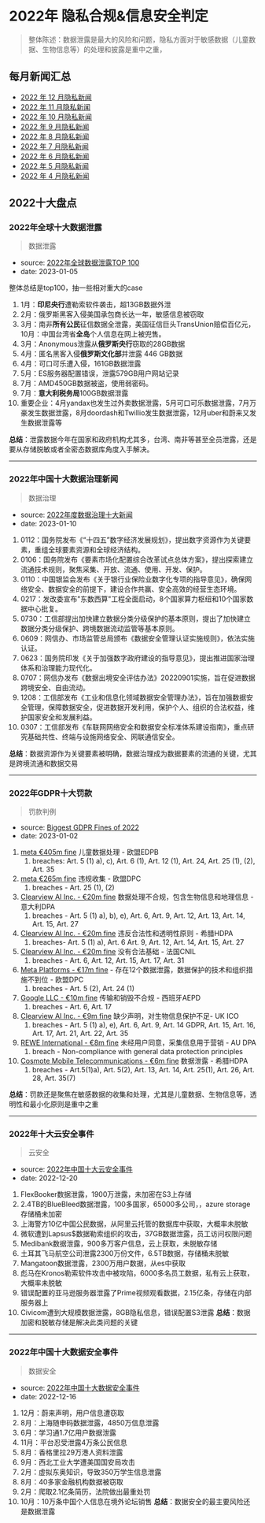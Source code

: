 # 2022年 隐私合规&信息安全判定

> 整体陈述：数据泄露是最大的风险和问题，隐私方面对于敏感数据（儿童数据、生物信息等）的处理和披露是重中之重，

## 每月新闻汇总
* [2022 年 12 月隐私新闻](./202212.md)
* [2022 年 11 月隐私新闻](./202211.md)
* [2022 年 10 月隐私新闻](./202210.md)
* [2022 年 9 月隐私新闻](./202209.md)
* [2022 年 8 月隐私新闻](./202208.md)
* [2022 年 7 月隐私新闻](./202207.md)
* [2022 年 6 月隐私新闻](./202206.md)
* [2022 年 5 月隐私新闻](./202205.md)
* [2022 年 4 月隐私新闻](./202204.md)

## 2022十大盘点
### 2022年全球十大数据泄露
> 数据泄露

- source: [2022年全球数据泄露TOP 100](https://mp.weixin.qq.com/s/-scOspYS-DRiqpEXQ_OKdQ)
- date: 2023-01-05

整体总结是top100，抽一些相对重大的case
1. 1月：**印尼央行**遭勒索软件袭击，超13GB数据外泄
2. 2月：俄罗斯黑客入侵美国承包商长达一年，敏感信息被窃取
3. 3月：南非**所有公民**征信数据全泄露，美国征信巨头TransUnion赔偿百亿元，10月：中国台湾省**全岛**个人信息在网上被兜售。
4. 3月：Anonymous泄露从**俄罗斯央行**窃取的28GB数据
5. 4月：匿名黑客入侵**俄罗斯文化部**并泄露 446 GB数据
6. 4月：可口可乐遭入侵，161GB数据泄露
7. 5月：ES服务器配置错误，泄露579GB用户网站记录
8. 7月：AMD450GB数据被盗，使用弱密码。
9. 7月：**意大利税务局**100GB数据泄露
10. 重要企业：4月yandax也发生过外卖数据泄露，5月可口可乐数据泄露，7月万豪发生数据泄露，8月doordash和Twillio发生数据泄露，12月uber和蔚来又发生数据泄露等

**总结**：泄露数据今年在国家和政府机构尤其多，台湾、南非等甚至全员泄露，还是要从存储脱敏或者全密态数据库角度入手解决。

----

### 2022年中国十大数据治理新闻
> 数据治理

- source: [2022年度数据治理十大新闻](https://mp.weixin.qq.com/s/Ia2m2TwZpR81zcSVMAuXEw)
- date: 2023-01-10

1. 0112：国务院发布《“十四五”数字经济发展规划》，提出数字资源作为关键要素，重组全球要素资源和全球经济结构。
2. 0106：国务院发布《要素市场化配置综合改革试点总体方案》，提出探索建立流通技术规则，聚焦采集、开放、流通、使用、开发、保护。
3. 0110：中国银监会发布《关于银行业保险业数字化专项的指导意见》，确保网络安全、数据安全的前提下，建设合作共赢、安全高效的经营生态环境。
4. 0217：发改委宣布"东数西算"工程全面启动，8个国家算力枢纽和10个国家数据中心批复。
5. 0730：工信部提出加快建立数据分类分级保护的基本原则，提出了加快建立数据分类分级保护、跨境数据流动监管等基本原则。
6. 0609：网信办、市场监管总局颁布《数据安全管理认证实施规则》，依法实施认证。
7. 0623：国务院印发《关于加强数字政府建设的指导意见》，提出推进国家治理体系和治理能力现代化。
8. 0707：网信办发布《数据出境安全评估办法》20220901实施，旨在促进数据跨境安全、自由流动。
9. 1208：工信部发布《工业和信息化领域数据安全管理办法》，旨在加强数据安全管理，保障数据安全，促进数据开发利用，保护个人、组织的合法权益，维护国家安全和发展利益。
10. 0307：工信部发布《车联网网络安全和数据安全标准体系建设指南》，重点研究基础共性、终端与设施网络安全、网联通信安全。

**总结**：数据资源作为关键要素被明确，数据治理成为数据要素的流通的关键，尤其是跨境流通和数据交易

-----

### 2022年GDPR十大罚款

> 罚款判例

- source: [Biggest GDPR Fines of 2022](https://www.skillcast.com/blog/biggest-gdpr-fines-2022)
- date: 2023-01-02

1. [meta €405m fine](https://edpb.europa.eu/system/files/2022-09/edpb_bindingdecision_20222_ie_sa_instagramchildusers_en.pdf)  儿童数据处理 - 欧盟EDPB
    1. breaches: Art. 5 (1) a), c), Art. 6 (1), Art. 12 (1), Art. 24, Art. 25 (1), (2), Art. 35
2. [meta €265m fine](https://dataprotection.ie/en/news-media/press-releases/data-protection-commission-announces-decision-in-facebook-data-scraping-inquiry)  违规收集 - 欧盟DPC
    1. breaches - Art. 25 (1), (2)
3. [Clearview AI Inc. - €20m fine](https://techcrunch.com/2022/03/09/clearview-italy-gdpr/) 数据处理不合规，包含生物信息和地理信息 - 意大利DPA
    1. breaches - Art. 5 (1) a), b), e), Art. 6, Art. 9, Art. 12, Art. 13, Art. 14, Art. 15, Art. 27
4. [Clearview AI Inc. - €20m fine](https://www.dataguidance.com/news/greece-hdpa-fines-clearview-ai-20m-lawfulness-and) 违反合法性和透明性原则 - 希腊HDPA
    1. breaches- Art. 5 (1) a), Art. 6 Art. 9, Art. 12, Art. 14, Art. 15, Art. 27
5. [Clearview AI Inc. - €20m fine](https://www.cnil.fr/en/facial-recognition-20-million-euros-penalty-against-clearview-ai) 没有合法基础 - 法国CNIL
    1. breaches - Art. 6, Art. 12, Art. 15, Art. 17, Art. 31
6. [Meta Platforms - €17m fine](https://dataprotection.ie/en/news-media/press-releases/data-protection-commission-announces-decision-meta-facebook-inquiry) - 存在12个数据泄露，数据保护的技术和组织措施不到位 - 欧盟DPC
    1. breaches - Art. 5 (2), Art. 24 (1)
7. [Google LLC - €10m fine](https://www.dataguidance.com/news/spain-aepd-fines-google-10m-unlawful-transfer-personal) 传输和销毁不合规 - 西班牙AEPD
    1. breaches - Art. 6, Art. 17
8. [Clearview AI Inc. - €9m fine](https://www.bbc.co.uk/news/technology-61550776)  缺少声明，对生物信息保护不足- UK ICO
    1.  breaches - Art. 5 (1) a), e), Art. 6, Art. 9, Art. 14 GDPR, Art. 15, Art. 16, Art. 17, Art. 21, Art. 22, Art. 35
9. [REWE International - €8m fine](https://noe.orf.at/stories/3138575/) 未经用户同意，采集信息用于营销 - AU DPA
    1.  breach - Non-compliance with general data protection principles
10. [Cosmote Mobile Telecommunications - €6m fine](https://dataprivacymanager.net/greece-hdpa-issues-6-million-euro-gdpr-fine-to-cosmote-telecom-for-data-breach/) 数据泄露 - 希腊HDPA
    1.   breaches - Art.5(1)a), Art. 5(2), Art. 13, Art. 14, Art. 25(1), Art. 26, Art. 28, Art. 35(7)

**总结**：罚款还是聚焦在敏感数据的收集和处理，尤其是儿童数据、生物信息等，透明性和最小化原则是重中之重

-----

### 2022年十大云安全事件

> 云安全

- source: [2022年中国十大云安全事件](https://www.4hou.com/posts/wg3r)
- date: 2022-12-20

1. FlexBooker数据泄露，1900万泄露，未加密在S3上存储
2. 2.4TB的BlueBleed数据泄露，100多国家，65000多公司，，azure storage存储桶未加密
3. 上海警方10亿中国公民数据，从阿里云托管的数据库中获取，大概率未脱敏
4. 微软遭到Lapsus$数据勒索组织的攻击，37GB数据泄露，员工访问权限问题
5. Medibank数据泄露，900多万客户信息，云上获取，未脱敏存储
6. 土耳其飞马航空公司泄露2300万份文件，6.5TB数据，存储桶未脱敏
7. Mangatoon数据泄露，2300万用户数据，从es中获取
8. 彪马在Kronos勒索软件攻击中被攻陷，6000多名员工数据，私有云上获取，大概率未脱敏
9. 错误配置的亚马逊服务器泄露了Prime视频观看数据，2.15亿条，存储在内部服务器上
10. Civicom遭到大规模数据泄露，8GB隐私信息，错误配置S3泄露
**总结**：数据加密和脱敏存储是解决此类问题的关键

-------

### 2022年中国十大数据安全事件

> 数据安全

- source: [2022年中国十大数据安全事件](https://mp.weixin.qq.com/s/6VsGjuYiOFA1i6WDdEonGQ)
- date: 2022-12-16

1. 12月：蔚来声明，用户信息遭窃取
2. 8月：上海随申码数据泄露，4850万信息泄露
3. 6月：学习通1.7亿用户数据泄露
4. 11月：平台忍受泄露4万条公民信息
5. 8月：香格里拉29万港人资料泄露
6. 9月：西北工业大学遭美国国安局攻击
7. 2月：虚拟东奥知识，导致350万学生信息泄露
8. 8月：40多家金融机构数据被窃取
9. 2月：爬取2.1亿条简历，法院做出最重处罚
10. 10月：10万条中国个人信息在境外论坛销售
**总结**：数据安全的最主要风险还是数据泄露

